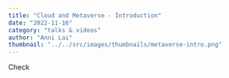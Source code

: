 ```yaml
---
title: "Cloud and Metaverse - Introduction"
date: "2022-11-16"
category: "talks & videos"
author: "Anni Lai"
thumbnail: "../../src/images/thumbnails/metaverse-intro.png"
---
```


Check
